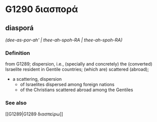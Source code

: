 # G1290 διασπορά

## diasporá

_(dee-as-por-ah' | thee-ah-spoh-RA | thee-ah-spoh-RA)_

### Definition

from G1289; dispersion, i.e., (specially and concretely) the (converted) Israelite resident in Gentile countries; (which are) scattered (abroad); 

- a scattering, dispersion
  - of Israelites dispersed among foreign nations
  - of the Christians scattered abroad among the Gentiles

### See also

[[G1289|G1289 διασπείρω]]
